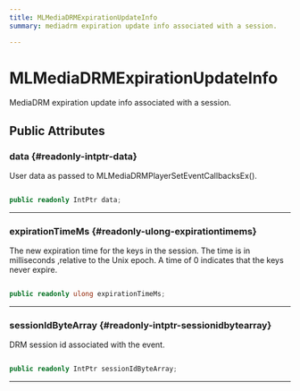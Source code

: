 ```yaml
---
title: MLMediaDRMExpirationUpdateInfo
summary: mediadrm expiration update info associated with a session. 

---
```


# MLMediaDRMExpirationUpdateInfo




MediaDRM expiration update info associated with a session.   





## Public Attributes

### data {#readonly-intptr-data}

User data as passed to MLMediaDRMPlayerSetEventCallbacksEx(). 

```csharp

public readonly IntPtr data;

```






-----------

### expirationTimeMs {#readonly-ulong-expirationtimems}

The new expiration time for the keys in the session. The time is in milliseconds ,relative to the Unix epoch. A time of 0 indicates that the keys never expire. 

```csharp

public readonly ulong expirationTimeMs;

```






-----------

### sessionIdByteArray {#readonly-intptr-sessionidbytearray}

DRM session id associated with the event. 

```csharp

public readonly IntPtr sessionIdByteArray;

```






-----------


